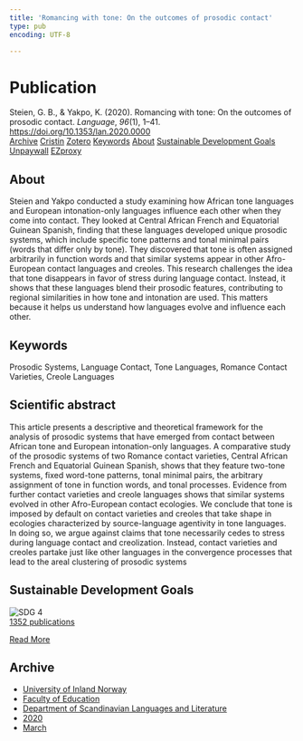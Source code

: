 ```yaml
---
title: 'Romancing with tone: On the outcomes of prosodic contact'
type: pub
encoding: UTF-8

---
```

<h1>Publication</h1>
<article id="csl-bib-container-AJZNHDGA" class="csl-bib-container">
  <div class="csl-bib-body"> <div class="csl-entry">Steien, G. B., &#38; Yakpo, K. (2020). Romancing with tone: On the outcomes of prosodic contact. <i>Language</i>, <i>96</i>(1), 1–41. <a href="https://doi.org/10.1353/lan.2020.0000">https://doi.org/10.1353/lan.2020.0000</a></div> </div>
  <div class="csl-bib-buttons">
    <a href="#taxonomy-article-AJZNHDGA" alt="archive" class="csl-bib-button">Archive</a>
    <a href="https://app.cristin.no/results/show.jsf?id=1801757" alt="Cristin" class="csl-bib-button">Cristin</a>
    <a href="http://zotero.org/groups/5881554/items/AJZNHDGA" alt="Zotero" class="csl-bib-button">Zotero</a>
    <a href="#keywords-article-AJZNHDGA" alt="keywords" class="csl-bib-button">Keywords</a>
    <a href="#about-article-AJZNHDGA" alt="about_pub" class="csl-bib-button">About</a>
    <a href="#sdg-article-AJZNHDGA" alt="sdg" class="csl-bib-button">Sustainable Development Goals</a>
    <a href="https://zenodo.org/records/3741827/files/bordal-yakpo_2020_prosodic-contact-offprint.pdf" alt="Unpaywall" class="csl-bib-button">Unpaywall</a>
    <a href="https://zenodo.org/records/3741827/files/bordal-yakpo_2020_prosodic-contact-offprint.pdf" alt="EZproxy" class="csl-bib-button">EZproxy</a>
  </div>
  <div id="csl-bib-meta-container-AJZNHDGA"></div>
</article>
<div id="csl-bib-meta-AJZNHDGA" class="csl-bib-meta">
  <article id="about-article-AJZNHDGA" class="about_pub-article">
    <h1>About</h1>
    Steien and Yakpo conducted a study examining how African tone languages and European intonation-only languages influence each other when they come into contact. They looked at Central African French and Equatorial Guinean Spanish, finding that these languages developed unique prosodic systems, which include specific tone patterns and tonal minimal pairs (words that differ only by tone). They discovered that tone is often assigned arbitrarily in function words and that similar systems appear in other Afro-European contact languages and creoles. This research challenges the idea that tone disappears in favor of stress during language contact. Instead, it shows that these languages blend their prosodic features, contributing to regional similarities in how tone and intonation are used. This matters because it helps us understand how languages evolve and influence each other.
  </article>
  <article id="keywords-article-AJZNHDGA" class="keywords-article">
    <h1>Keywords</h1>
    Prosodic Systems, Language Contact, Tone Languages, Romance Contact Varieties, Creole Languages
  </article>
  <article id="abstract-article-AJZNHDGA" class="abstract-article">
    <h1>Scientific abstract</h1>
    This article presents a descriptive and theoretical framework for the analysis of prosodic systems that have emerged from contact between African tone and European intonation-only languages. A comparative study of the prosodic systems of two Romance contact varieties, Central African French and Equatorial Guinean Spanish, shows that they feature two-tone systems, fixed word-tone patterns, tonal minimal pairs, the arbitrary assignment of tone in function words, and tonal processes. Evidence from further contact varieties and creole languages shows that similar systems evolved in other Afro-European contact ecologies. We conclude that tone is imposed by default on contact varieties and creoles that take shape in ecologies characterized by source-language agentivity in tone languages. In doing so, we argue against claims that tone necessarily cedes to stress during language contact and creolization. Instead, contact varieties and creoles partake just like other languages in the convergence processes that lead to the areal clustering of prosodic systems
  </article>
  <article id="sdg-article-AJZNHDGA" class="sdg-article">
    <h1>Sustainable Development Goals</h1>
    <div class="sdg-container"><div id="sdg4" class="sdg">
        <img src="{{< params subfolder >}}images/sdg/sdg04_en.png" class="image" alt="SDG 4">
        <div class="sdg-overlay">
          <a href="/en/archive/?key=?sdg=4#archive" class="sdg-publication-count"><span>1352</span> publications</a>
          <p><a href="https://sdgs.un.org/goals/goal4" class="sdg-read-more">Read More</a></p>
        </div>
      </div></div>
  </article>
  <article id="taxonomy-article-AJZNHDGA" class="taxonomy-article">
    <h1>Archive</h1>
    <ul>
      <li>
        <a href="/en/archive/?key=3DCRN523">University of Inland Norway</a>
      </li>
      <li>
        <a href="/en/archive/?key=WYNZA47F">Faculty of Education</a>
      </li>
      <li>
        <a href="/en/archive/?key=T9U6ILTU">Department of Scandinavian Languages and Literature</a>
      </li>
      <li>
        <a href="/en/archive/?key=3QDN8XNL">2020</a>
      </li>
      <li>
        <a href="/en/archive/?key=5TGQQVJC">March</a>
      </li>
    </ul>
  </article>
</div>
